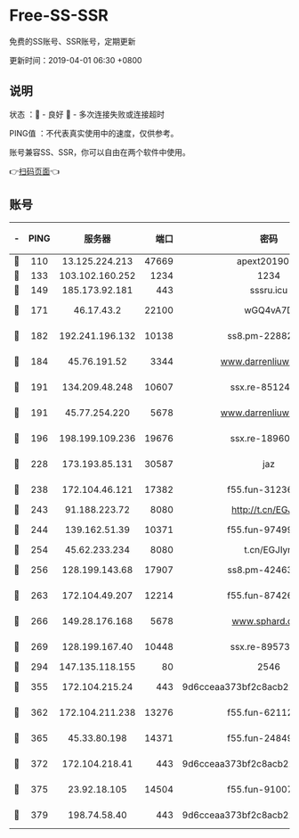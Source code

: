 # Free-SS-SSR

免费的SS账号、SSR账号，定期更新

更新时间：2019-04-01 06:30 +0800

## 说明

状态     ：🙂 - 良好 🙁 - 多次连接失败或连接超时

PING值   ：不代表真实使用中的速度，仅供参考。

账号兼容SS、SSR，你可以自由在两个软件中使用。

👉[扫码页面](https://liesauer.github.io/Free-SS-SSR/)👈

## 账号

|-|PING|服务器|端口|密码|加密方式|区域|
|:----:|:----:|:-----:|-----:|:----:|:----:|:----:|
|🙂|110|13.125.224.213|47669|apext2019001|chacha20|KR|
|🙂|133|103.102.160.252|1234|1234|rc4-md5|JP|
|🙂|149|185.173.92.181|443|sssru.icu|rc4-md5|RU|
|🙂|171|46.17.43.2|22100|wGQ4vA7D|aes-256-gcm|RU|
|🙂|182|192.241.196.132|10138|ss8.pm-22882604|aes-256-cfb|US|
|🙂|184|45.76.191.52|3344|www.darrenliuwei.com|aes-256-cfb|JP|
|🙂|191|134.209.48.248|10607|ssx.re-85124094|aes-256-cfb|US|
|🙂|191|45.77.254.220|5678|www.darrenliuwei.com|aes-256-cfb|SG|
|🙂|196|198.199.109.236|19676|ssx.re-18960694|aes-256-cfb|US|
|🙂|228|173.193.85.131|30587|jaz|aes-256-cfb|US|
|🙂|238|172.104.46.121|17382|f55.fun-31236609|aes-256-cfb|SG|
|🙂|243|91.188.223.72|8080|http://t.cn/EGJIyrl|rc4-md5|RU|
|🙂|244|139.162.51.39|10371|f55.fun-97499168|aes-256-cfb|SG|
|🙂|254|45.62.233.234|8080|t.cn/EGJIyrl|rc4-md5|CA|
|🙂|256|128.199.143.68|17907|ss8.pm-42463996|aes-256-cfb|SG|
|🙂|263|172.104.49.207|12214|f55.fun-87426879|aes-256-cfb|SG|
|🙂|266|149.28.176.168|5678|www.sphard.com|aes-256-cfb|AU|
|🙂|269|128.199.167.40|10448|ssx.re-89573938|aes-256-cfb|SG|
|🙂|294|147.135.118.155|80|2546|chacha20|US|
|🙂|355|172.104.215.24|443|9d6cceaa373bf2c8acb22e60b6a58be6|aes-256-cfb|US|
|🙂|362|172.104.211.238|13276|f55.fun-62112830|aes-256-cfb|US|
|🙂|365|45.33.80.198|14371|f55.fun-24849539|aes-256-cfb|US|
|🙂|372|172.104.218.41|443|9d6cceaa373bf2c8acb22e60b6a58be6|aes-256-cfb|US|
|🙂|375|23.92.18.105|14504|f55.fun-91007249|aes-256-cfb|US|
|🙂|379|198.74.58.40|443|9d6cceaa373bf2c8acb22e60b6a58be6|aes-256-cfb|US|
